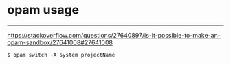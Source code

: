 # opam usage

---

https://stackoverflow.com/questions/27640897/is-it-possible-to-make-an-opam-sandbox/27641008#27641008

```
$ opam switch -A system projectName
```
